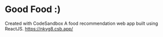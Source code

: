 # Good Food :)

Created with CodeSandbox
A food recommendation web app built using ReactJS.
https://nkvg8.csb.app/

